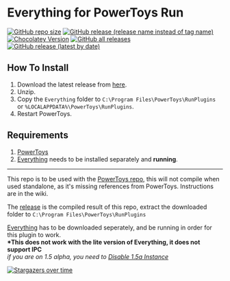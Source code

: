 # Everything for PowerToys Run
[![GitHub repo size](https://img.shields.io/github/repo-size/lin-ycv/everythingpowertoys)](#)
[![GitHub release (release name instead of tag name)](https://img.shields.io/github/v/release/lin-ycv/everythingpowertoys?include_prereleases)](https://github.com/lin-ycv/EverythingPowerToys/releases/latest)
[![Chocolatey Version](https://img.shields.io/chocolatey/v/everythingpowertoys)](https://community.chocolatey.org/packages/everythingpowertoys)
[![GitHub all releases](https://img.shields.io/github/downloads/lin-ycv/EverythingPowerToys/total)](https://github.com/lin-ycv/EverythingPowerToys/releases/)
[![GitHub release (latest by date)](https://img.shields.io/github/downloads/lin-ycv/everythingpowertoys/latest/total)](https://github.com/lin-ycv/EverythingPowerToys/releases/latest)

## How To Install
1. Download the latest release from [here](https://github.com/octo-org/octo-repo/releases/latest).
2. Unzip.
3. Copy the `Everything` folder to `C:\Program Files\PowerToys\RunPlugins` or `%LOCALAPPDATA%\PowerToys\RunPlugins`.
4. Restart PowerToys.

## Requirements
1. [PowerToys](https://learn.microsoft.com/en-us/windows/powertoys/)
2. [Everything](https://www.voidtools.com/) needs to be installed separately and **running**.

---

This repo is to be used with the [PowerToys repo](https://github.com/microsoft/PowerToys), this will not compile when used standalone, as it's missing references from PowerToys. Instructions are in the wiki.

The [release](https://github.com/lin-ycv/EverythingPowerToys/releases) is the compiled result of this repo, extract the downloaded folder to `C:\Program Files\PowerToys\RunPlugins`

[Everything](https://www.voidtools.com/downloads/) has to be downloaded seperately, and be running in order for this plugin to work.<br>
**\*This does not work with the lite version of Everything, it does not support IPC**<br>
*if you are on 1.5 alpha, you need to [Disable 1.5a Instance](http://www.voidtools.com/forum/viewtopic.php?f=12&t=9799#instance)*


[![Stargazers over time](https://starchart.cc/lin-ycv/EverythingPowerToys.svg)](https://starchart.cc/lin-ycv/EverythingPowerToys)
